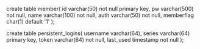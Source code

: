 

create table member(
	id varchar(50) not null primary key,
    pw varchar(500) not null,
    name varchar(100) not null,
	auth varchar(50) not null,
    memberflag char(1) default '1' 
);

create table persistent_logins(
	username varchar(64),
    series varchar(64) primary key,
    token varchar(64) not null,
    last_used timestamp not null
);
